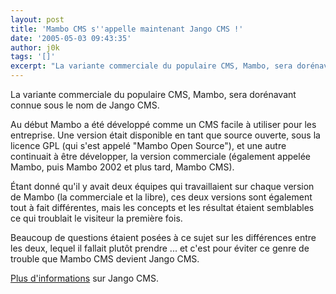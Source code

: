 ```yaml
---
layout: post
title: 'Mambo CMS s''appelle maintenant Jango CMS !'
date: '2005-05-03 09:43:35'
author: j0k
tags: '[]'
excerpt: "La variante commerciale du populaire CMS, Mambo, sera dorénavant connue sous le nom de Jango CMS.     \nAu début Mambo a été développé comme un CMS facile à utiliser pour les entreprise. Une version était disponible en tant que source ouverte, sous la licence GPL (qui s'est appelé \"Mambo Open Source\"), et une autre continuait à être développer, la version      …"
---
```


La variante commerciale du populaire CMS, Mambo, sera dorénavant connue sous le nom de Jango CMS.

Au début Mambo a été développé comme un CMS facile à utiliser pour les entreprise. Une version était disponible en tant que source ouverte, sous la licence GPL (qui s'est appelé "Mambo Open Source"), et une autre continuait à être développer, la version commerciale (également appelée Mambo, puis Mambo 2002 et plus tard, Mambo CMS).

Étant donné qu'il y avait deux équipes qui travaillaient sur chaque version de Mambo (la commerciale et la libre), ces deux versions sont également tout à fait différentes, mais les concepts et les résultat étaient semblables ce qui troublait le visiteur la première fois.

Beaucoup de questions étaient posées à ce sujet sur les différences entre les deux, lequel il fallait plutôt prendre ... et c'est pour éviter ce genre de trouble que Mambo CMS devient Jango CMS.

[Plus d'informations](http://www.miro.com.au/index.php?option=displaypage&Itemid=243&op=page) sur Jango CMS.
